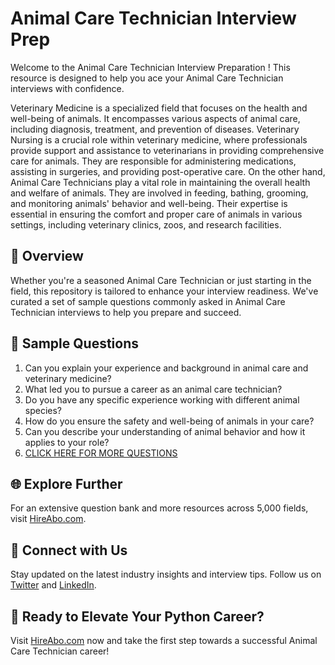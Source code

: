 # Animal Care Technician Interview Prep

Welcome to the Animal Care Technician Interview Preparation ! This resource is designed to help you ace your Animal Care Technician interviews with confidence.

Veterinary Medicine is a specialized field that focuses on the health and well-being of animals. It encompasses various aspects of animal care, including diagnosis, treatment, and prevention of diseases. Veterinary Nursing is a crucial role within veterinary medicine, where professionals provide support and assistance to veterinarians in providing comprehensive care for animals. They are responsible for administering medications, assisting in surgeries, and providing post-operative care. On the other hand, Animal Care Technicians play a vital role in maintaining the overall health and welfare of animals. They are involved in feeding, bathing, grooming, and monitoring animals' behavior and well-being. Their expertise is essential in ensuring the comfort and proper care of animals in various settings, including veterinary clinics, zoos, and research facilities.

## 🚀 Overview

Whether you're a seasoned Animal Care Technician or just starting in the field, this repository is tailored to enhance your interview readiness. We've curated a set of sample questions commonly asked in Animal Care Technician interviews to help you prepare and succeed.

## 📝 Sample Questions

1. Can you explain your experience and background in animal care and veterinary medicine?
2. What led you to pursue a career as an animal care technician?
3. Do you have any specific experience working with different animal species?
4. How do you ensure the safety and well-being of animals in your care?
5. Can you describe your understanding of animal behavior and how it applies to your role?
6. [CLICK HERE FOR MORE QUESTIONS](https://hireabo.com/job/24_1_20/Animal%20Care%20Technician)

## 🌐 Explore Further

For an extensive question bank and more resources across 5,000 fields, visit [HireAbo.com](https://www.hireabo.com).

## 📱 Connect with Us

Stay updated on the latest industry insights and interview tips. Follow us on [Twitter](https://twitter.com/hireabo) and [LinkedIn](https://www.linkedin.com/in/hire-abo-3609972a8/).

## 🚀 Ready to Elevate Your Python Career?

Visit [HireAbo.com](https://www.hireabo.com) now and take the first step towards a successful Animal Care Technician career!